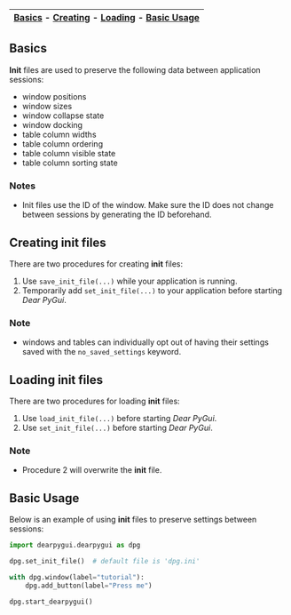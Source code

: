 | [Basics](#basics) - [Creating](#creating-init-files) - [Loading](#loading-init-files) - [Basic Usage](#basic-usage) |
|-|


## Basics
**Init** files are used to preserve the following data between application sessions:
* window positions
* window sizes
* window collapse state
* window docking
* table column widths
* table column ordering
* table column visible state
* table column sorting state

### Notes
* Init files use the ID of the window. Make sure the ID does not change between sessions by generating the ID beforehand.

## Creating init files
There are two procedures for creating **init** files:
1. Use `save_init_file(...)` while your application is running.
2. Temporarily add `set_init_file(...)` to your application before starting _Dear PyGui_.

### Note
* windows and tables can individually opt out of having their settings saved with the `no_saved_settings` keyword.

## Loading init files
There are two procedures for loading **init** files:
1. Use `load_init_file(...)` before starting _Dear PyGui_.
2. Use `set_init_file(...)` before starting _Dear PyGui_.

### Note
* Procedure 2 will overwrite the **init** file.

## Basic Usage
Below is an example of using **init** files to preserve settings between sessions:
```python
import dearpygui.dearpygui as dpg

dpg.set_init_file()  # default file is 'dpg.ini'

with dpg.window(label="tutorial"):
    dpg.add_button(label="Press me")

dpg.start_dearpygui()
```